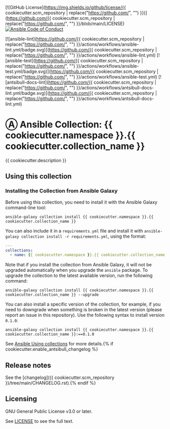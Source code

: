 [![GitHub License](https://img.shields.io/github/license/{{ cookiecutter.scm_repository | replace("https://github.com/", "") }})](https://github.com/{{ cookiecutter.scm_repository | replace("https://github.com/", "") }}/blob/main/LICENSE)
[![Ansible Code of Conduct](https://img.shields.io/badge/Code%20of%20Conduct-Ansible-silver.svg)](https://docs.ansible.com/ansible/latest/community/code_of_conduct.html)

[![ansible-lint](https://github.com/{{ cookiecutter.scm_repository | replace("https://github.com/", "") }}/actions/workflows/ansible-lint.yml/badge.svg)](https://github.com/{{ cookiecutter.scm_repository | replace("https://github.com/", "") }}/actions/workflows/ansible-lint.yml)
[![ansible-test](https://github.com/{{ cookiecutter.scm_repository | replace("https://github.com/", "") }}/actions/workflows/ansible-test.yml/badge.svg)](https://github.com/{{ cookiecutter.scm_repository | replace("https://github.com/", "") }}/actions/workflows/ansible-test.yml)
[![antsibull-docs-lint](https://github.com/{{ cookiecutter.scm_repository | replace("https://github.com/", "") }}/actions/workflows/antsibull-docs-lint.yml/badge.svg)](https://github.com/{{ cookiecutter.scm_repository | replace("https://github.com/", "") }}/actions/workflows/antsibull-docs-lint.yml)

# Ⓐ Ansible Collection: {{ cookiecutter.namespace }}.{{ cookiecutter.collection_name }}

{{ cookiecutter.description }}

<!-- TODO: ## Code of Conduct

We follow the [Ansible Code of Conduct](https://docs.ansible.com/ansible/devel/community/code_of_conduct.html) in all our interactions within this project.

If you encounter abusive behavior, please refer to the [policy violations](https://docs.ansible.com/ansible/devel/community/code_of_conduct.html#policy-violations) section of the Code for information on how to raise a complaint.
-->

<!-- TODO: ## Collection maintenance

The current maintainers are listed in the [CODEOWNERS](https://github.com/{{ cookiecutter.scm_repository | replace("https://github.com/", "") }}/.github/CODEOWNERS)) file. If you have questions or need help, feel free to mention them in the proposals.

To learn how to maintain / become a maintainer of this collection, refer to the [Maintainer guidelines](MAINTAINING.md).
-->

<!-- TODO: ## Tested with Ansible
List the versions of Ansible the collection has been tested with.e
Must match what is in galaxy.yml.
-->

<!-- TODO: ## External requirements
List any external resources the collection depends on, for example minimum versions of an OS, libraries, or utilities.
Do not list other Ansible collections here.
-->

<!-- TODO: ## Supported connections (Optional)
If your collection supports only specific connection types (such as HTTPAPI, netconf, or others), list them here.
-->

<!-- TODO: ## Included content
Galaxy will eventually list the module docs within the UI, but until that is ready, you may need to either describe your plugins etc here, or point to an external docsite to cover that information.
-->

## Using this collection

### Installing the Collection from Ansible Galaxy

Before using this collection, you need to install it with the Ansible Galaxy command-line tool:

```console
ansible-galaxy collection install {{ cookiecutter.namespace }}.{{ cookiecutter.collection_name }}
```

You can also include it in a `requirements.yml` file and install it with `ansible-galaxy collection install -r requirements.yml`, using the format:

```yaml
---
collections:
  - name: {{ cookiecutter.namespace }}.{{ cookiecutter.collection_name }}
```

Note that if you install the collection from Ansible Galaxy, it will not be upgraded automatically when you upgrade the `ansible` package. To upgrade the collection to the latest available version, run the following command:

```console
ansible-galaxy collection install {{ cookiecutter.namespace }}.{{ cookiecutter.collection_name }} --upgrade
```

You can also install a specific version of the collection, for example, if you need to downgrade when something is broken in the latest version (please report an issue in this repository). Use the following syntax to install version `0.1.0`:

```console
ansible-galaxy collection install {{ cookiecutter.namespace }}.{{ cookiecutter.collection_name }}:==0.1.0
```

See [Ansible Using collections](https://docs.ansible.com/ansible/devel/user_guide/collections_using.html) for more details.{% if cookiecutter.enable_antsibull_changelog %}

<!-- TODO: ### Examples
Include some quick examples that cover the most common use cases for your collection content.
-->

## Release notes

See the [changelog]({{ cookiecutter.scm_repository }}/tree/main/CHANGELOG.rst).{% endif %}

## Licensing

GNU General Public License v3.0 or later.

See [LICENSE](https://www.gnu.org/licenses/gpl-3.0.txt) to see the full text.
